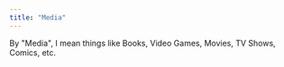 ```yaml
---
title: "Media"
---
```


By "Media", I mean things like Books, Video Games, Movies, TV Shows, Comics, etc.

<!--Link above Media types to media type pages-->
